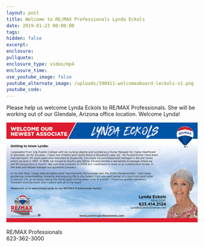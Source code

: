 ```yaml
---
layout: post
title: Welcome to RE/MAX Professionals Lynda Eckols
date: 2019-01-23 00:00:00
tags:
hidden: false
excerpt:
enclosure:
pullquote:
enclosure_type: video/mp4
enclosure_time:
use_youtube_image: false
youtube_alternate_image: /uploads/190411-welcomeaboard-leckols-v1.png
youtube_code:
---
```


Please help us welcome Lynda Eckols to RE/MAX Professionals. She will be working out of our Glendale, Arizona office location. Welcome Lynda\!

![](/uploads/190411-welcomeaboard-leckols-v1.png)

RE/MAX Professionals<br>623-362-3000